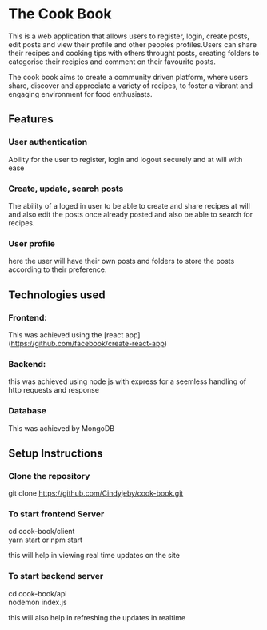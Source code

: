 # The Cook Book
This is a web application that allows users to register, login, create posts, edit posts and view their profile and other peoples profiles.Users can share their recipes and cooking tips with others throught posts, creating folders to categorise their recipies and comment on their favourite posts.

The cook book aims to create a community driven platform, where users share, discover and appreciate a variety of recipes, to foster a vibrant and engaging environment for food enthusiasts.

## Features

### User authentication
Ability for the user to register, login and logout securely and at will with ease

### Create, update, search posts
The ability of a loged in user to be able to create and share recipes at will and also edit the posts once already posted and also be able to search for recipes.

### User profile
here the user will have their own posts and folders to store the posts according to their preference.

## Technologies used

### Frontend: 
This was achieved using the [react app] (https://github.com/facebook/create-react-app)

### Backend:
this was achieved using node js with express for a seemless handling of http requests and response

### Database
This was achieved by MongoDB

## Setup Instructions

### Clone  the repository
git clone https://github.com/Cindyjeby/cook-book.git

### To start frontend Server
cd cook-book/client \
yarn start or npm start

this will help in viewing real time updates on the site

### To start backend server
cd cook-book/api \
nodemon index.js

this will also help in refreshing the updates in realtime

